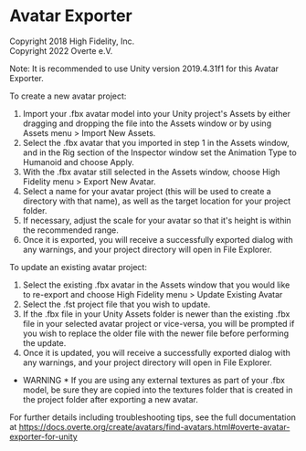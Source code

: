 Avatar Exporter
===========
Copyright 2018 High Fidelity, Inc.   
Copyright 2022 Overte e.V.

Note: It is recommended to use Unity version 2019.4.31f1 for this Avatar Exporter.

To create a new avatar project:
1. Import your .fbx avatar model into your Unity project's Assets by either dragging and dropping the file into the Assets window or by using Assets menu > Import New Assets.
2. Select the .fbx avatar that you imported in step 1 in the Assets window, and in the Rig section of the Inspector window set the Animation Type to Humanoid and choose Apply. 
3. With the .fbx avatar still selected in the Assets window, choose High Fidelity menu > Export New Avatar.
4. Select a name for your avatar project (this will be used to create a directory with that name), as well as the target location for your project folder.
5. If necessary, adjust the scale for your avatar so that it's height is within the recommended range.
6. Once it is exported, you will receive a successfully exported dialog with any warnings, and your project directory will open in File Explorer.

To update an existing avatar project:
1. Select the existing .fbx avatar in the Assets window that you would like to re-export and choose High Fidelity menu > Update Existing Avatar
2. Select the .fst project file that you wish to update.
3. If the .fbx file in your Unity Assets folder is newer than the existing .fbx file in your selected avatar project or vice-versa, you will be prompted if you wish to replace the older file with the newer file before performing the update.
4. Once it is updated, you will receive a successfully exported dialog with any warnings, and your project directory will open in File Explorer.

* WARNING *
If you are using any external textures as part of your .fbx model, be sure they are copied into the textures folder that is created in the project folder after exporting a new avatar.

For further details including troubleshooting tips, see the full documentation at https://docs.overte.org/create/avatars/find-avatars.html#overte-avatar-exporter-for-unity
